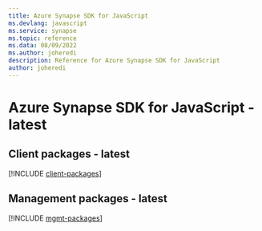 ```yaml
---
title: Azure Synapse SDK for JavaScript
ms.devlang: javascript
ms.service: synapse
ms.topic: reference
ms.data: 08/09/2022
ms.author: joheredi
description: Reference for Azure Synapse SDK for JavaScript
author: joheredi
---
```

# Azure Synapse SDK for JavaScript - latest

## Client packages - latest
[!INCLUDE [client-packages](synapse-client-index.md)]
## Management packages - latest
[!INCLUDE [mgmt-packages](synapse-mgmt-index.md)]